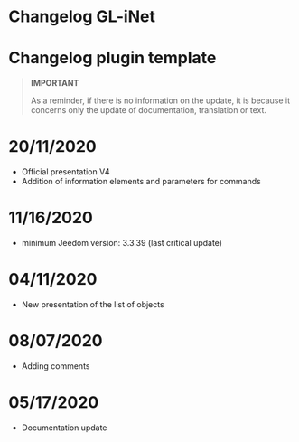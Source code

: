 # Changelog GL-iNet

# Changelog plugin template

>**IMPORTANT**
>
>As a reminder, if there is no information on the update, it is because it concerns only the update of documentation, translation or text.

# 20/11/2020

- Official presentation V4
- Addition of information elements and parameters for commands

# 11/16/2020

- minimum Jeedom version: 3.3.39 (last critical update)

# 04/11/2020

- New presentation of the list of objects

# 08/07/2020

- Adding comments

# 05/17/2020

- Documentation update
